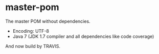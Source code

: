 master-pom
==========

The master POM without dependencies.

 * Encoding: UTF-8
 * Java 7 (JDK 1.7 compiler and all dependencies like code coverage)

And now build by TRAVIS.
